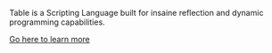 Table is a Scripting Language built for insaine reflection and dynamic programming capabilities.

[Go here to learn more](./book/src/SUMMARY.md)